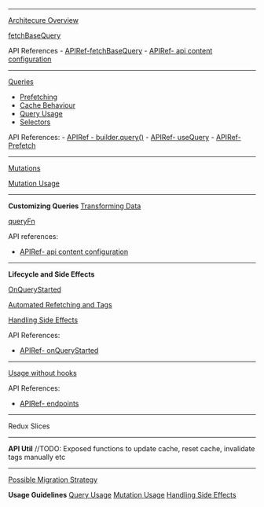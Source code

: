 
-------
[Architecure Overview](Architecure%20Overview.md)

[fetchBaseQuery](fetchBaseQuery.md)

API References 
	- [APIRef-fetchBaseQuery](APIRef-fetchBaseQuery.md)
	- [APIRef- api content configuration](APIRef-%20api%20content%20configuration.md)

-----------
[Queries](Tech/Usage%20Guide/Queries.md)
-  [Prefetching](Prefetching.md)
 - [Cache Behaviour](Cache%20Behaviour.md)
 - [Query Usage](Query%20Usage.md)
 - [Selectors](Selectors.md)

 API References: 
	- [APIRef - builder.query()](APIRef%20-%20builder.query().md)
	- [APIRef- useQuery](APIRef-%20useQuery.md) 
	- [APIRef- Prefetch](APIRef-%20Prefetch.md)

-----------------
[Mutations](Mutations.md)

[Mutation Usage](Mutation%20Usage.md)

--------------------------------
**Customizing Queries**
[Transforming Data](Transforming%20Data.md)

[queryFn](queryFn.md)

API references: 
- [APIRef- api content configuration](APIRef-%20api%20content%20configuration.md)

-------------------- 
**Lifecycle and Side Effects**

[OnQueryStarted](OnQueryStarted.md)

[Automated Refetching and Tags](Automated%20Refetching%20and%20Tags.md)

[Handling Side Effects](Handling%20Side%20Effects.md)

API References:
- [APIRef- onQueryStarted](APIRef-%20onQueryStarted.md)

------------ -----
[Usage without hooks](Usage%20without%20hooks.md)

API References: 
- [APIRef- endpoints](APIRef-%20endpoints.md)
-----------

Redux Slices 


--------------------
**API Util**
//TODO: Exposed functions to update cache, reset cache, invalidate tags manually etc

-------------------- 
[Possible Migration Strategy](Possible%20Migration%20Strategy.md)

**Usage Guidelines**
[Query Usage](Query%20Usage.md)
[Mutation Usage](Mutation%20Usage.md)
[Handling Side Effects](Handling%20Side%20Effects.md)

